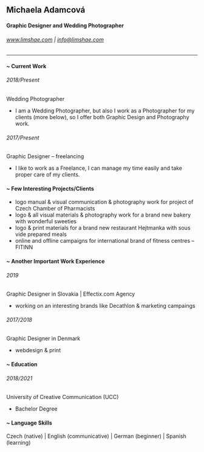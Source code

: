 ## Michaela Adamcová
#### Graphic Designer and Wedding Photographer
###### www.limshae.com | info@limshae.com

----

#### ~ Current Work

###### 2018/Present
Wedding Photographer
- I am a Wedding Photographer, but also I work as a Photographer for my clients (more below), so I offer both Graphic Design and Photography work.

###### 2017/Present
Graphic Designer – freelancing
- I like to work as a Freelance, I can manage my time easily and take proper care of my clients.

#### ~ Few Interesting Projects/Clients
- logo manual & visual communication & photography work for project of Czech Chamber of Pharmacists
- logo & all visual materials & photography work for a brand new bakery with wonderful sweeties
- logo & print materials for a brand new restaurant Hejtmanka with sous vide prepared meals
- online and offline campaigns for international brand of fitness centres – FITINN

#### ~ Another Important Work Experience

###### 2019
Graphic Designer in Slovakia | Effectix.com Agency
- working on an interesting brands like Decathlon & marketing campaings

###### 2017/2018
Graphic Designer in Denmark
- webdesign &  print

#### ~ Education
###### 2018/2021
University of Creative Communication (UCC)
- Bachelor Degree

#### ~ Language Skills
Czech (native) | English (communicative) | German (beginner) | Spanish (learning)
